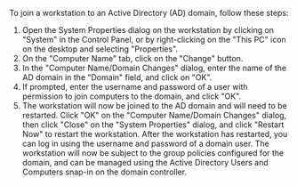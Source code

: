To join a workstation to an Active Directory (AD) domain, follow these steps:

1. Open the System Properties dialog on the workstation by clicking on "System" in the Control Panel, or by right-clicking on the "This PC" icon on the desktop and selecting "Properties".
2. On the "Computer Name" tab, click on the "Change" button.
3. In the "Computer Name/Domain Changes" dialog, enter the name of the AD domain in the "Domain" field, and click on "OK".
4. If prompted, enter the username and password of a user with permission to join computers to the domain, and click "OK".
5. The workstation will now be joined to the AD domain and will need to be restarted. Click "OK" on the "Computer Name/Domain Changes" dialog, then click "Close" on the "System Properties" dialog, and click "Restart Now" to restart the workstation.
After the workstation has restarted, you can log in using the username and password of a domain user. The workstation will now be subject to the group policies configured for the domain, and can be managed using the Active Directory Users and Computers snap-in on the domain controller.